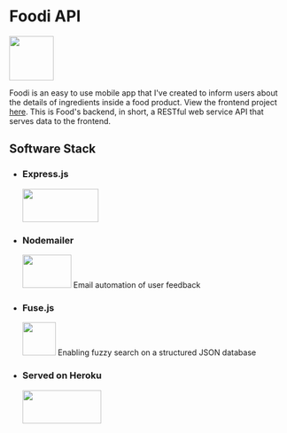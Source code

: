 # Foodi API


<a href="https://play.google.com/store/apps/details?id=com.SaltyNerd.Foodi" target="_blank">

  <img src="https://play.google.com/intl/en_us/badges/static/images/badges/en_badge_web_generic.png" height="80"/>
</a>

Foodi is an easy to use mobile app that I've created to inform users about the details of ingredients inside a food product. View the frontend project <a href="https://github.com/markchen8717/Foodi">here</a>. This is Food's backend, in short, a RESTful web service API that serves data to the frontend.

## Software Stack
- ### Express.js
    <img src="https://miro.medium.com/max/6668/1*XP-mZOrIqX7OsFInN2ngRQ.png" width=137 height=60/>
- ### Nodemailer
    <img src="https://nodemailer.com/nm_logo_200x136.png" width=88 height=60/>
    Email automation of user feedback
- ### Fuse.js
    <img src="https://fusejs.io/icons/android-icon-192x192.png" width=60 height=60/>
    Enabling fuzzy search on a structured JSON database
- ### Served on Heroku
    <img src="https://miro.medium.com/max/3600/1*fIjRtO5P8zc3pjs0E5hYkw.png" width=142 height=60/>
